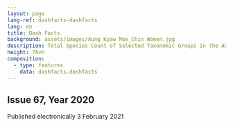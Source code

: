 ```yaml
---
layout: page
lang-ref: dashfacts-dashfacts
lang: en
title: Dash Facts
background: assets/images/Aung Kyaw Moe_Chin Women.jpg
description: Total Species Count of Selected Taxonomic Groups in the ASEAN Region
height: 70vh
composition:
  - type: features
    data: dashfacts.dashfacts
---
```


## Issue 67, Year 2020
Published electronically 3 February 2021
